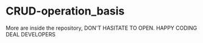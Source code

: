 # CRUD-operation_basis
More are inside the repository, DON'T HASITATE TO OPEN. HAPPY CODING DEAL DEVELOPERS
